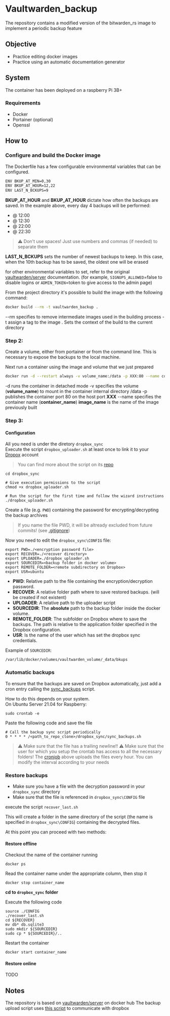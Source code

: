 # Vaultwarden_backup
The repository contains a modified version of the bitwarden_rs image to implement a periodic backup feature

## Objective
- Practice editing docker images
- Practice using an automatic documentation generator

## System
The container has been deployed on a raspberry Pi 3B+
### Requirements
- Docker
- Portainer (optional)
- Openssl

## How to
### Configure and build the Docker image
The Dockerfile has a few configurable environmental variables that can be configured.
```sh
ENV BKUP_AT_MIN=0,30
ENV BKUP_AT_HOUR=12,22
ENV LAST_N_BCKUPS=9
```
**BKUP_AT_HOUR** and **BKUP_AT_HOUR** dictate how often the backups are saved. In the example above, every day 4 backups will be performed:
- @ 12:00
- @ 12:30
- @ 22:00
- @ 22:30

> :warning: Don't use spaces! Just use numbers and commas (if needed) to separate them

**LAST_N_BCKUPS** sets the number of newest backups to keep. In this case, when the 10th backup has to be saved, the oldest one will be erased

for other environmental variables to set, refer to the original [vaultwarden/server](https://hub.docker.com/r/vaultwarden/server) documentation.
(for example, `SIGNUPS_ALLOWED`=false to disable logins or `ADMIN_TOKEN`=token to give access to the admin page)

From the project directory it's possible to build the image with the following command:
```sh
docker build --rm -t vaultwarden_backup .
```
--rm specifies to remove intermediate images used in the building process
-t assign a tag to the image
. Sets the context of the build to the current directory

### Step 2:
Create a volume, either from portainer or from the command line.
This is necessary to expose the backups to the local machine.

Next run a container using the image and volume that we just prepared

```sh
docker run -d --restart always -v volume_name:/data -p XXX:80 --name container_name image_name
```
-d runs the container in detached mode
-v specifies the volume (__volume_name__) to mount in the container internal directory /data
-p publishes the container port 80 on the host port __XXX__
--name specifies the container name (__container_name__)
__image_name__ is the name of the image previously built

### Step 3:

#### Configuration

All you need is under the diretory `dropbox_sync`  
Execute the script `dropbox_uploader.sh` at least once to link it to your [Dropox](https://www.dropbox.com/) account
> You can find more about the script on its [repo](https://github.com/andreafabrizi/Dropbox-Uploader)

    cd dropbox_sync
    
    # Give execution permissions to the script
    chmod +x dropbox_uploader.sh
    
    # Run the script for the first time and follow the wizard instructions
    ./dropbox_uploader.sh

Create a file (e.g. `PWD`) containing the password for encrypting/decrypting the backup archives
> If you name the file PWD, it will be altready excluded from future commits! (see [.gitignore](.gitignore))

Now you need to edit the `dropbox_sync\CONFIG` file:

    export PWD=./<encryption password file>
    export RECOVER=./<recover directory>
    export UPLOADER=./dropbox_uploader.sh
    export SOURCEDIR=<backup folder in docker volume>
    export REMOTE_FOLDER=<remote subdirectory on Dropbox>
    export USR=ubuntu

- **PWD**: Relative path to the file containing the encryption/decryption password.
- **RECOVER**: A relative folder path where to save restored backups. (will be created if not existent)
- **UPLOADER**: A relative path to the uploader script
- **SOURCEDIR**: The __absolute__ path to the backup folder inside the docker volume.
- **REMOTE_FOLDER**: The subfolder on Dropbox where to save the backups. The path is relative to the application folder specified in the Dropbox configuration.
- **USR**: Is the name of the user which has set the dropbox sync credentials.

Example of `SOURCEDIR`:

    /var/lib/docker/volumes/vaultwarden_volume/_data/bkups

### Automatic backups

To ensure that the backups are saved on Dropbox automatically, just add a cron entry calling the [sync_backups](sync_backups.sh) script.  

How to do this depends on your system.  
On Ubuntu Server 21.04 for Raspberry:

    sudo crontab -e

Paste the following code and save the file

    # Call the backup sync script periodically
    0 * * * * /<path_to_repo_clone>/dropbox_sync/sync_backups.sh
    

> ⚠️ Make sure that the file has a trailing newline!!
> ⚠️ Make sure that the user for which you setup the crontab has access to all the necessary folders!
> The [cronjob](https://man7.org/linux/man-pages/man5/crontab.5.html) above uploads the files every hour. You can modify the interval according to your needs

### Restore backups

- Make sure you have a file with the decryption password in your `dropbox_sync` directory
- Make sure that the file is referenced in `dropbox_sync\CONFIG` file

execute the script `recover_last.sh`

This will create a folder in the same directory of the script (the name is specified in `dropbox_sync\CONFIG`) containing the decrypted files.

At this point you can proceed with two methods:

#### Restore offline

Checkout the name of the container running

    docker ps
    
Read the container name under the appropriate column, then stop it

    docker stop container_name

__cd to `dropbox_sync` folder__

Execute the following code

    source ./CONFIG
    ./recover_last.sh
    cd ${RECOVER}
    mv db* db.sqlite3
    sudo mkdir ${SOURCEDIR} 
    sudo cp * ${SOURCEDIR}/..

Restart the container
    
    docker start container_name
    

#### Restore online

TODO

## Notes
The repository is based on [vaultwarden/server](https://hub.docker.com/r/vaultwarden/server) on docker hub
The backup upload script uses [this script](https://github.com/andreafabrizi/Dropbox-Uploader) to communicate with dropbox
